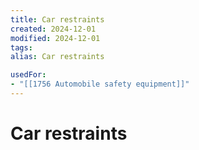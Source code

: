```yaml
---
title: Car restraints
created: 2024-12-01
modified: 2024-12-01
tags: 
alias: Car restraints

usedFor:
- "[[1756 Automobile safety equipment]]"
---
```

# Car restraints
